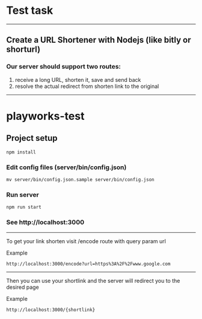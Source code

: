 # Test task

---

## Create a URL Shortener with Nodejs (like bitly or shorturl)

### Our server should support two routes:
1. receive a long URL, shorten it, save and send back
2. resolve the actual redirect from  shorten link to the original

---

# playworks-test

## Project setup
```
npm install
```

### Edit config files (server/bin/config.json)
```
mv server/bin/config.json.sample server/bin/config.json
```

### Run server
```
npm run start
```

### See http://localhost:3000

---

To get your link shorten visit /encode route with query param url

Example
```
http://localhost:3000/encode?url=https%3A%2F%2Fwww.google.com
```
---

Then you can use your shortlink and the server will redirect you to the desired page

Example
```
http://localhost:3000/{shortlink}
```
